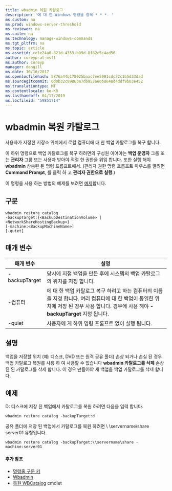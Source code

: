 ```yaml
---
title: wbadmin 복원 카탈로그
description: '에 대 한 Windows 명령을 항목 * * *- '
ms.custom: na
ms.prod: windows-server-threshold
ms.reviewer: na
ms.suite: na
ms.technology: manage-windows-commands
ms.tgt_pltfrm: na
ms.topic: article
ms.assetid: ce1e24a0-821d-4353-b09d-8f82c5c4ad56
author: coreyp-at-msft
ms.author: coreyp
manager: dongill
ms.date: 10/16/2017
ms.openlocfilehash: 5876a44b178025baac7ee5901cdc32c1b5d33dad
ms.sourcegitcommit: 0d0b32c8986ba7db9536e0b8648d4ddf9b03e452
ms.translationtype: MT
ms.contentlocale: ko-KR
ms.lasthandoff: 04/17/2019
ms.locfileid: "59851714"
---
```

# <a name="wbadmin-restore-catalog"></a>wbadmin 복원 카탈로그



사용자가 지정한 저장소 위치에서 로컬 컴퓨터에 대 한 백업 카탈로그를 복구 합니다.

이 하위 명령으로 백업 카탈로그를 복구 하려면의 구성원 이어야는 **백업 운영자** 그룹 또는 **관리자** 그룹 또는 사용자 받아야 적절 한 권한을 위임 합니다. 또한 실행 해야 **wbadmin** 상승된 된 명령 프롬프트에서. (관리자 권한 명령 프롬프트 마우스를 열려면 **Command Prompt**, 를 클릭 하 고 **관리자 권한으로 실행**.)

이 명령을 사용 하는 방법의 예제를 보려면 [예제](#BKMK_examples)합니다.

## <a name="syntax"></a>구문

```
wbadmin restore catalog
-backupTarget:{<BackupDestinationVolume> | <NetworkShareHostingBackup>}
[-machine:<BackupMachineName>]
[-quiet]
```

## <a name="parameters"></a>매개 변수

|매개 변수|설명|
|---------|-----------|
|-backupTarget|당시에 지점 백업을 만든 후에 시스템의 백업 카탈로그의 위치를 지정 합니다.|
|-컴퓨터|에 대 한 백업 카탈로그 복구 하려고 하는 컴퓨터의 이름을 지정 합니다. 여러 컴퓨터에 대 한 백업이 동일한 위치에 저장 된 경우 사용 합니다. 경우에 사용 해야 **-backupTarget** 지정 됩니다.|
|-quiet|사용자에 게 하위 명령 프롬프트 없이 실행 됩니다.|

## <a name="remarks"></a>설명

백업을 저장할 위치 (예: 디스크, DVD 또는 원격 공유 폴더) 손상 되거나 손실 된 경우 백업 카탈로그 복원를 사용 하 여 사용할 수 없습니다 **wbadmin 카탈로그를 삭제** 손상된 된 카탈로그를 삭제 합니다. 이 경우 만들어야 새 백업을 백업 카탈로그를 삭제 합니다.

## <a name="BKMK_examples"></a>예제

D: 디스크에 저장 된 백업에서 카탈로그를 복원 하려면 다음을 입력 합니다.
```
wbadmin restore catalog -backupTarget:d
```
공유 폴더에 저장 된 백업에서 카탈로그를 복원 하려면 \\ \\servername\share server01 유형입니다.
```
wbadmin restore catalog -backupTarget:\\servername\share -machine:server01
```

#### <a name="additional-references"></a>추가 참조

-   [명령줄 구문 키](command-line-syntax-key.md)
-   [Wbadmin](wbadmin.md)
-   [복원 WBCatalog](https://technet.microsoft.com/library/jj902437.aspx) cmdlet